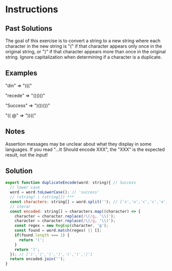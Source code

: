 # Instructions

## Past Solutions
The goal of this exercise is to convert a string to a new string where each character in the new string is "(" if that character appears only once in the original string, or ")" if that character appears more than once in the original string. Ignore capitalization when determining if a character is a duplicate.

## Examples
"din"      =>  "((("

"recede"   =>  "()()()"

"Success"  =>  ")())())"

"(( @"     =>  "))((" 

## Notes
Assertion messages may be unclear about what they display in some languages. If you read "...It Should encode XXX", the "XXX" is the expected result, not the input!

## Solution

```JavaScript
export function duplicateEncode(word: string){ // Success
  // lower case
  word = word.toLowerCase(); // 'success'
  // (string) | (string[]) ***
  const characters: string[] = word.split(''); // ['s','u','c','c','e','s','s']
  // iterar 
  const encoded: string[] = characters.map((character) => {
    character = character.replace(/\(/g, '\\(');
    character = character.replace(/\)/g, '\\)');
    const regex = new RegExp(character, 'g');
    const found = word.match(regex) || [];
    if(found.length === 1) {
      return '(';
    } 
    return ')';  
  }); // [')','(',')',')','(',')',')']
  return encoded.join('');  
}
```


